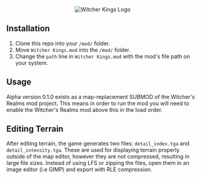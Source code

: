 <p align="center">
  <img src="https://raw.githubusercontent.com/kgsherman/Witcher-Kings-CKIII/main/thumbnail_inverted.png" alt="Witcher Kings Logo">
</p>

## Installation

1. Clone this repo into your `/mod/` folder.
2. Move `Witcher Kings.mod` into the `/mod/` folder.
3. Change the `path` line in `Witcher Kings.mod` with the mod's file path on your system.

## Usage
Alpha version 0.1.0 exists as a map-replacement SUBMOD of the Witcher's Realms mod project. This means in order to run the mod you will need to enable the Witcher's Realms mod above this in the load order.

## Editing Terrain
After editing terrain, the game generates two files: `detail_index.tga` and `detail_intensity.tga`. These are used for displaying terrain properly outside of the map editor, however they are not compressed, resulting in large file sizes. Instead of using LFS or zipping the files, open them in an image editor (i.e GIMP) and export with RLE compression.
